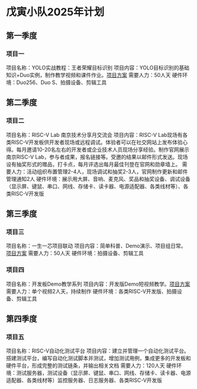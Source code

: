 # 戊寅小队2025年计划

## 第一季度
### 项目一
项目名称：YOLO实战教程：王者荣耀目标识别
项目内容：YOLO目标识别的基础知识+Duo实例，制作教学视频和课件作业。[项目方案](https://github.com/DuoQilai/PLCT-Works/blob/main/RISC-V_short_video/Project_proposal_yolo11.md)
需要人力：50人天
硬件环境：Duo256、Duo S、拍摄设备、剪辑工具

## 第二季度

### 项目二
项目名称：RISC-V Lab 南京技术分享月交流会
项目内容：RISC-V Lab现场有各类RISC-V开发板供开发者现场或远程调试。体验者可以在社交网站上发布体验心得。每月邀请10-20名左右的开发者或企业技术人员现场分享经验。制作官网展示南京RISC-V Lab，参与者成果，报名链接等。受邀的结果以邮件形式发送。现场设有抽奖形式的赠品，打卡点，每月评选出每月最佳刊登在官网和勋章墙上。
需要人力：活动组织布置管理2-4人，现场调试和抽奖2-3人，官网制作更新和邮件管理通知2人
硬件环境：展示用大屏、音响、麦克风、奖品和抽奖设备、调试设备（显示屏、键鼠、串口、网线、存储卡、读卡器、电源适配器、各类线材等）、各类RISC-V开发版

## 第三季度

### 项目三
项目名称：一生一芯项目联动
项目内容：简单科普、Demo演示、项目组日常。[项目方案](https://github.com/Jingqing3948/plct/blob/main/RISC-V_short_video/doc/%E8%B0%83%E7%A0%94%E6%96%87%E6%A1%A3/%E4%B8%80%E7%94%9F%E4%B8%80%E8%8A%AF%E9%A1%B9%E7%9B%AE%E8%81%94%E5%8A%A8%E7%AD%96%E5%88%92.md)
需要人力：50人天
硬件环境：拍摄设备、剪辑工具

### 项目四
项目名称：开发板Demo教学系列
项目内容：开发版Demo短视频教学。[项目方案](https://github.com/DuoQilai/PLCT-Works/blob/main/RISC-V_short_video/best_practice_proposal.md)
需要人力：单个视频2人天，持续制作
硬件环境：各类RISC-V开发版、拍摄设备、剪辑工具

## 第四季度
### 项目五
项目名称：RISC-V自动化测试平台
项目内容：建立并管理一个自动化测试平台。搭建测试平台，编写自动化测试脚本并测试，增加测试用例，集成更多的开发板和硬件平台，形成完整的测试链条，并输出相关文档
需要人力：120人天
硬件环境：测试服务器，测试设备（显示屏、键鼠、串口、网线、存储卡、读卡器、电源适配器、各类线材等）监控服务器、日志服务器、各类RISC-V开发版